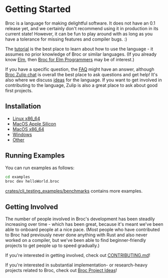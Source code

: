 # Getting Started

Broc is a language for making delightful software. It does not have an 0.1 release yet, and we
certainly don't recommend using it in production in its current state! However, it can be fun to
play around with as long as you have a tolerance for missing features and compiler bugs. :)

The [tutorial](https://roc-lang.org/tutorial) is the best place to learn about how to use the language - it assumes no prior knowledge of Broc or similar languages. (If you already know [Elm](https://elm-lang.org/), then [Broc for Elm Programmers](https://github.com/roc-lang/broc/blob/main/broc-for-elm-programmers.md) may be of interest.)

If you have a specific question, the [FAQ](../FAQ.md) might have an answer, although [Broc Zulip chat](https://broc.zulipchat.com) is overall the best place to ask questions and get help! It's also where we discuss [ideas](https://broc.zulipchat.com/#narrow/stream/304641-ideas) for the language. If you want to get involved in contributing to the language, Zulip is also a great place to ask about good first projects.

## Installation

- [Linux x86_64](linux_x86_64.md)
- [MacOS Apple Silicon](macos_apple_silicon.md)
- [MacOS x86_64](macos_x86_64.md)
- [Windows](windows.md)
- [Other](other.md)

## Running Examples

You can run examples as follows:

```sh
cd examples
broc dev helloWorld.broc
```

[crates/cli_testing_examples/benchmarks](https://github.com/roc-lang/broc/tree/main/crates/cli_testing_examples/benchmarks) contains more examples.


## Getting Involved

The number of people involved in Broc's development has been steadily increasing
over time - which has been great, because it's meant we've been able to onboard
people at a nice pace. (Most people who have contributed to Broc had previously
never done anything with Rust and also never worked on a compiler, but we've
been able to find beginner-friendly projects to get people up to speed gradually.)

If you're interested in getting involved, check out
[CONTRIBUTING.md](https://github.com/roc-lang/broc/blob/main/CONTRIBUTING.md)!

If you're interested in substantial implementation- or research-heavy projects
related to Broc, check out [Broc Project Ideas][project-ideas]!

[project-ideas]: https://docs.google.com/document/d/1mMaxIi7vxyUyNAUCs98d68jYj6C9Fpq4JIZRU735Kwg/edit?usp=sharing

